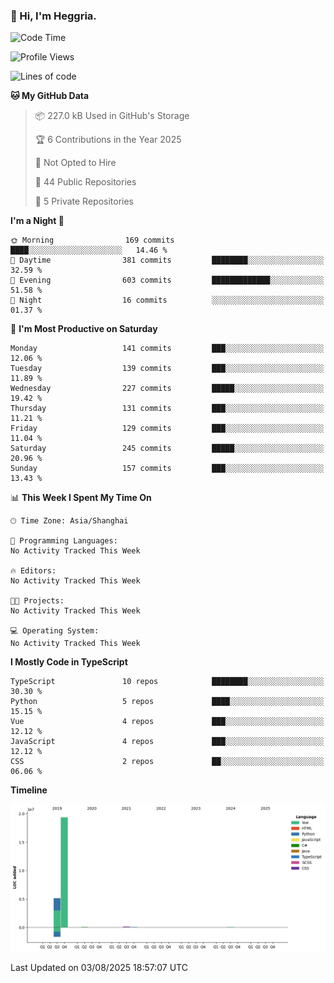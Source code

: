 ### 👋 Hi, I'm Heggria.

<!--START_SECTION:waka-->
![Code Time](http://img.shields.io/badge/Code%20Time-1%2C037%20hrs%2020%20mins-blue)

![Profile Views](http://img.shields.io/badge/Profile%20Views-0-blue)

![Lines of code](https://img.shields.io/badge/From%20Hello%20World%20I%27ve%20Written-24.8%20million%20lines%20of%20code-blue)

**🐱 My GitHub Data** 

> 📦 227.0 kB Used in GitHub's Storage 
 > 
> 🏆 6 Contributions in the Year 2025
 > 
> 🚫 Not Opted to Hire
 > 
> 📜 44 Public Repositories 
 > 
> 🔑 5 Private Repositories 
 > 
**I'm a Night 🦉** 

```text
🌞 Morning                169 commits         ████░░░░░░░░░░░░░░░░░░░░░   14.46 % 
🌆 Daytime                381 commits         ████████░░░░░░░░░░░░░░░░░   32.59 % 
🌃 Evening                603 commits         █████████████░░░░░░░░░░░░   51.58 % 
🌙 Night                  16 commits          ░░░░░░░░░░░░░░░░░░░░░░░░░   01.37 % 
```
📅 **I'm Most Productive on Saturday** 

```text
Monday                   141 commits         ███░░░░░░░░░░░░░░░░░░░░░░   12.06 % 
Tuesday                  139 commits         ███░░░░░░░░░░░░░░░░░░░░░░   11.89 % 
Wednesday                227 commits         █████░░░░░░░░░░░░░░░░░░░░   19.42 % 
Thursday                 131 commits         ███░░░░░░░░░░░░░░░░░░░░░░   11.21 % 
Friday                   129 commits         ███░░░░░░░░░░░░░░░░░░░░░░   11.04 % 
Saturday                 245 commits         █████░░░░░░░░░░░░░░░░░░░░   20.96 % 
Sunday                   157 commits         ███░░░░░░░░░░░░░░░░░░░░░░   13.43 % 
```


📊 **This Week I Spent My Time On** 

```text
🕑︎ Time Zone: Asia/Shanghai

💬 Programming Languages: 
No Activity Tracked This Week

🔥 Editors: 
No Activity Tracked This Week

🐱‍💻 Projects: 
No Activity Tracked This Week

💻 Operating System: 
No Activity Tracked This Week
```

**I Mostly Code in TypeScript** 

```text
TypeScript               10 repos            ████████░░░░░░░░░░░░░░░░░   30.30 % 
Python                   5 repos             ████░░░░░░░░░░░░░░░░░░░░░   15.15 % 
Vue                      4 repos             ███░░░░░░░░░░░░░░░░░░░░░░   12.12 % 
JavaScript               4 repos             ███░░░░░░░░░░░░░░░░░░░░░░   12.12 % 
CSS                      2 repos             ██░░░░░░░░░░░░░░░░░░░░░░░   06.06 % 
```



**Timeline**

![Lines of Code chart](https://raw.githubusercontent.com/heggria/heggria/main/assets/bar_graph.png)


 Last Updated on 03/08/2025 18:57:07 UTC
<!--END_SECTION:waka-->
